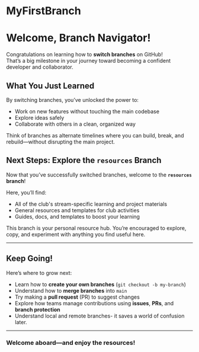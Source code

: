 # MyFirstBranch
# Welcome, Branch Navigator!

Congratulations on learning how to **switch branches** on GitHub!   
That’s a big milestone in your journey toward becoming a confident developer and collaborator.

##  What You Just Learned

By switching branches, you’ve unlocked the power to:

- Work on new features without touching the main codebase  
- Explore ideas safely  
- Collaborate with others in a clean, organized way  

Think of branches as alternate timelines where you can build, break, and rebuild—without disrupting the main project.

##  Next Steps: Explore the `resources` Branch

Now that you’ve successfully switched branches, welcome to the **`resources` branch**! 

Here, you’ll find:

-  All of the club's stream-specific learning and project materials 
-  General resources and templates for club activities 
- Guides, docs, and templates to boost your learning  

This branch is your personal resource hub. You’re encouraged to explore, copy, and experiment with anything you find useful here.

---

##  Keep Going!

Here’s where to grow next:

- Learn how to **create your own branches** (`git checkout -b my-branch`)  
- Understand how to **merge branches** into `main`  
- Try making a **pull request** (PR) to suggest changes  
- Explore how teams manage contributions using **issues**, **PRs**, and **branch protection**
- Understand local and remote branches- it saves a world of confusion later.

---

### Welcome aboard—and enjoy the resources!
